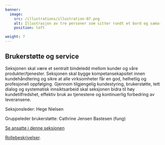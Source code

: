 ```yaml
---
banner:
  image:
    src: /illustrations/illustration-07.png
    alt: Illustrasjon av tre personer som sitter rundt et bord og samarbeider
    position: left

weight: 7
---
```


## Brukerstøtte og service

Seksjonen skal være et sentralt bindeledd mellom kunder og våre produkter/tjenester. Seksjonen skal bygge kompetansekapsitet innen kundehåndtering og sikre at alle virksomheter får en god, helhetlig og profesjonell oppfølging. Gjennom tilgjengelig kundestyring, brukerstøtte, tett dialog og systematisk innsiktsarbeid skal seksjonen bidra til høy kundetilfredshet, effektiv bruk av tjenestene og kontinuerlig forbedring av leveransene.

Seksjonsleder: Hege Nielsen

Gruppeleder brukerstøtte: Cathrine Jensen Bastesen (fung)

[Se ansatte i denne seksjonen](https://digdir.sharepoint.com/SitePages/Brukeropple.aspx)

[Rollebeskrivelser](https://digdir.sharepoint.com/sites/DigdirDGT/Delte%20dokumenter/Forms/AllItems.aspx?id=%2Fsites%2FDigdirDGT%2FDelte%20dokumenter%2FRollebeskrivelser%2C%20nye%2C%20Arbeidsomr%C3%A5de%2FRollebeskrivelser%20BOD%2FRoller%20i%20seksjon%20Brukerst%C3%B8tte&viewid=66522cde%2D546b%2D4465%2Dbdf3%2Df2b757ea02ff&csf=1&web=1&e=1ITt9x&CID=8cd3868c%2De123%2D4f1c%2D9de9%2Dca20254b5006&FolderCTID=0x0120004EA8294F9ADB674FAAB36A65F01170FF).
